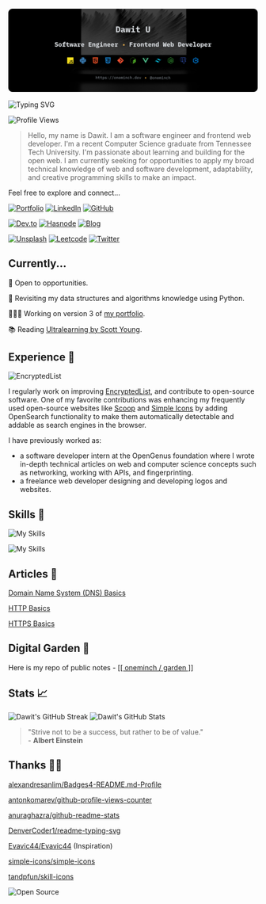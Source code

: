 ![Header Image](/assets/header-image.png)

![Typing SVG](https://readme-typing-svg.demolab.com?font=IBM+Plex+Mono&weight=500&size=24&pause=1000&color=EDAE49&vCenter=true&width=500&lines=Software+Engineer;Frontend+Web+Developer)

![Profile Views](https://komarev.com/ghpvc/?username=oneminch&style=flat&color=edae49)

> Hello, my name is Dawit. I am a software engineer and frontend web developer. I'm a recent Computer Science graduate from Tennessee Tech University. I'm passionate about learning and building for the open web. I am currently seeking for opportunities to apply my broad technical knowledge of web and software development, adaptability, and creative programming skills to make an impact.

Feel free to explore and connect...

[![Portfolio](https://img.shields.io/badge/Portfolio-000000?style=flat&logo=about.me&logoColor=white)](https://oneminch.dev/)
[![LinkedIn](https://img.shields.io/badge/LinkedIn-0077B5?style=flat&logo=linkedin&logoColor=white)](https://linkedin.com/in/oneminch/)
[![GitHub](https://img.shields.io/badge/GitHub-100000?style=flat&logo=github&logoColor=white)](https://github.com/oneminch/)

[![Dev.to](https://img.shields.io/badge/Dev.to-0A0A0A?style=flat&logo=devdotto&logoColor=white)](https://dev.to/oneminch/)
[![Hasnode](https://img.shields.io/badge/Hashnode-2962FF?style=flat&logo=hashnode&logoColor=white)](https://hashnode.com/@oneminch/)
[![Blog](https://img.shields.io/badge/Blog-F88900?style=flat&logo=rss&logoColor=white)](https://blog.oneminch.dev/)

[![Unsplash](https://img.shields.io/badge/Unsplash-000000?style=flat&logo=Unsplash&logoColor=white)](https://unsplash.com/@oneminch/)
[![Leetcode](https://img.shields.io/badge/LeetCode-FFA116?style=flat&logo=LeetCode&logoColor=black)](https://leetcode.com/oneminch/)
[![Twitter](https://img.shields.io/badge/Twitter-1DA1F2?style=flat&logo=twitter&logoColor=white)](https://twitter.com/oneminch/)

## Currently...

💼 Open to opportunities.

🧠 Revisiting my data structures and algorithms knowledge using Python.

👨🏽‍💻 Working on version 3 of [my portfolio](https://github.com/oneminch/oneminch.github.io/).

📚 Reading [Ultralearning by Scott Young](https://app.thestorygraph.com/books/b38fd3d5-b39f-4bd0-b730-9c919a5ef5f1).

## Experience 💼

![EncryptedList](https://github-readme-stats.vercel.app/api/pin/?username=oneminch&repo=encrypted-list&show_owner=true&theme=transparent&icon_color=edae49&title_color=edae49&border_color=edae49&text_color=f1f3f5&bg_color=22272E)

I regularly work on improving [EncryptedList](https://encryptedlist.xyz), and contribute to open-source software. One of my favorite contributions was enhancing my frequently used open-source websites like [Scoop](https://scoop.sh/) and [Simple Icons](https://simpleicons.org/) by adding OpenSearch functionality to make them automatically detectable and addable as search engines in the browser.

I have previously worked as:

- a software developer intern at the OpenGenus foundation where I wrote in-depth technical articles on web and computer science concepts such as networking, working with APIs, and fingerprinting.
- a freelance web developer designing and developing logos and websites.

## Skills 📐

![My Skills](https://skillicons.dev/icons?i=js,py,html,css,git,bash)

![My Skills](https://skillicons.dev/icons?i=vue,tailwind,nodejs,postgres,cpp)

## Articles 📄

[Domain Name System (DNS) Basics](https://blog.oneminch.dev/dns-basics)

[HTTP Basics](https://blog.oneminch.dev/http)

[HTTPS Basics](https://blog.oneminch.dev/https)

## Digital Garden 🌱

Here is my repo of public notes - [[[ oneminch / garden ]]](https://github.com/oneminch/garden/)

## Stats 📈

![Dawit's GitHub Streak](https://streak-stats.demolab.com?user=oneminch&theme=github-dark-blue&border=EDAE49&stroke=EDAE49&fire=EDAE49&background=22272E&ring=EDAE49&sideNums=EDAE49)
![Dawit's GitHub Stats](https://github-readme-stats.vercel.app/api?username=oneminch&show_icons=true&theme=transparent&hide=contribs&count_private=true&custom_title=My%20GitHub%20Stats&text_bold=false&icon_color=edae49&title_color=edae49&border_color=edae49&text_color=f1f3f5&bg_color=22272E)

> "Strive not to be a success, but rather to be of value." <br />- **Albert Einstein**

## Thanks 🙏🏽

[alexandresanlim/Badges4-README.md-Profile](https://github.com/alexandresanlim/Badges4-README.md-Profile)

[antonkomarev/github-profile-views-counter](https://github.com/antonkomarev/github-profile-views-counter)

[anuraghazra/github-readme-stats](https://github.com/anuraghazra/github-readme-stats)

[DenverCoder1/readme-typing-svg](https://github.com/DenverCoder1/readme-typing-svg)

[Evavic44/Evavic44](https://github.com/Evavic44/Evavic44) (Inspiration)

[simple-icons/simple-icons](https://github.com/simple-icons/simple-icons)

[tandpfun/skill-icons](https://github.com/tandpfun/skill-icons)

![Open Source](https://img.shields.io/badge/Open_Source-181717?style=flat&logo=github&logoColor=white)
